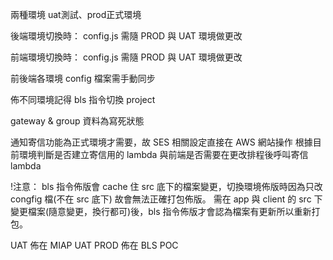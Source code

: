 兩種環境 uat測試、prod正式環境

後端環境切換時：
config.js 需隨 PROD 與 UAT 環境做更改

前端環境切換時：
config.js 需隨 PROD 與 UAT 環境做更改

前後端各環境 config 檔案需手動同步

佈不同環境記得 bls 指令切換 project

gateway & group 資料為寫死狀態

通知寄信功能為正式環境才需要，故 SES 相關設定直接在 AWS 網站操作
根據目前環境判斷是否建立寄信用的 lambda 與前端是否需要在更改排程後呼叫寄信 lambda

!注意：
bls 指令佈版會 cache 住 src 底下的檔案變更，切換環境佈版時因為只改 congfig 檔(不在 src 底下) 故會無法正確打包佈版。
需在 app 與 client 的 src 下變更檔案(隨意變更，換行都可)後，bls 指令佈版才會認為檔案有更新所以重新打包。

UAT 佈在 MIAP UAT
PROD 佈在 BLS POC

